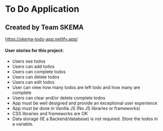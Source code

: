 # To Do Application
## Created by Team SKEMA 

https://skema-todo-app.netlify.app/

#### User stories for this project:

- Users see todos
- Users can add todos
- Users can complete todos
- Users can delete todos
- Users can edit todos
- User can view how many todos are left todo and how many are complete
- Users can clear and/or delete complete todos
- App must be well designed and provide an exceptional user experience
- App must be done in Vanilla JS (No JS libraries or frameworks)
- CSS libraries and frameworks are OK
- Data storage (IE a Backend/database) is not required. Store the todos in a variable.
